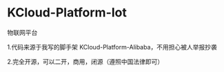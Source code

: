# KCloud-Platform-Iot
物联网平台

1.代码来源于我写的脚手架 KCloud-Platform-Alibaba，不用担心被人举报抄袭

2.完全开源，可以二开，商用，闭源（遵照中国法律即可）

